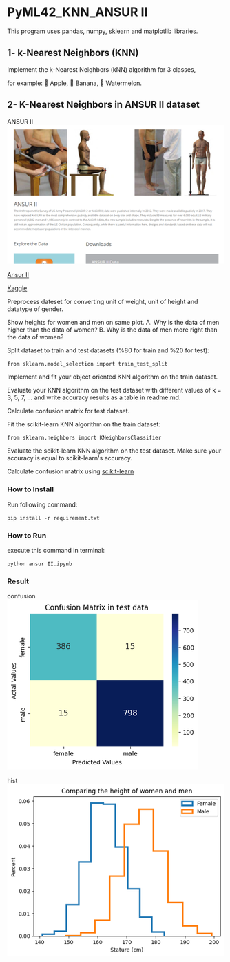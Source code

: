 # PyML42_KNN_ANSUR II
This program uses pandas, numpy, sklearn and matplotlib libraries.

## 1- k-Nearest Neighbors (KNN)
Implement the k-Nearest Neighbors (kNN) algorithm for 3 classes,
 
for example: 🍎 Apple, 🍌 Banana, 🍉 Watermelon.

## 2- K-Nearest Neighbors in ANSUR II dataset

ANSUR II![](https://raw.githubusercontent.com/Farokhlagha/PyMachinLearning/main/PyML42_KNN_ANSUR%20II/output/ANSUR%20II.png)

[Ansur II](https://www.openlab.psu.edu/ansur2/)

[Kaggle](https://www.kaggle.com/datasets/seshadrikolluri/ansur-ii)


Preprocess dateset for converting unit of weight, unit of height and datatype of gender.

Show heights for women and men on same plot.
A. Why is the data of men higher than the data of women?
‌B. Why is the data of men more right than the data of women?

Split dataset to train and test datasets (%80 for train and %20 for test):
```
from sklearn.model_selection import train_test_split
```
Implement and fit your object oriented KNN algorithm on the train dataset.

Evaluate your KNN algorithm on the test dataset with different values of k = 3, 5, 7, ...
and write accuracy results as a table in readme.md.

Calculate confusion matrix for test dataset.

Fit the scikit-learn KNN algorithm on the train dataset:
```
from sklearn.neighbors import KNeighborsClassifier
```
Evaluate the scikit-learn KNN algorithm on the test dataset. Make sure your accuracy is equal to scikit-learn's accuracy.

Calculate confusion matrix using 
[scikit-learn](https://www.w3schools.com/python/python_ml_confusion_matrix.asp)

### How to Install
Run following command:
```
pip install -r requirement.txt
```

### How to Run
execute this command in terminal:
```
python ansur II.ipynb
```

### Result
confusion![](https://raw.githubusercontent.com/Farokhlagha/PyMachinLearning/main/PyML42_KNN_ANSUR%20II/output/ansur_confusion_matrix.png)

hist![](https://raw.githubusercontent.com/Farokhlagha/PyMachinLearning/main/PyML42_KNN_ANSUR%20II/output/ansur_hist.png)



